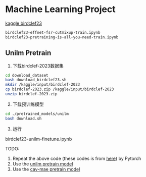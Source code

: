 # Machine Learning Project

[kaggle birdclef23](https://www.kaggle.com/competitions/birdclef-2023)

```bash
birdclef23-effnet-fsr-cutmixup-train.ipynb
birdclef23-pretraining-is-all-you-need-train.ipynb
```



## Unilm Pretrain

1. 下载birdclef-2023数据集

```bash
cd download_dataset
bash download_birdclef23.sh
mkdir /kaggle/input/birdclef-2023
cp birdclef-2023.zip /kaggle/input/birdclef-2023
unzip birdclef-2023.zip
```

2. 下载预训练模型

```bash
cd ./pretrained_models/unilm
bash download.sh
```

3. 运行

birdclef23-unilm-finetune.ipynb


TODO:
1. Repeat the above code (these codes is from [here](https://www.kaggle.com/code/awsaf49/birdclef23-pretraining-is-all-you-need-train/notebook#Data-Augmentation-%F0%9F%8C%88)) by Pytorch
2. Use the [unilm pretrain model](https://github.com/microsoft/unilm/tree/master/beats)
3. Use the [cav-mae pretrain model](https://github.com/yuangongnd/cav-mae)

